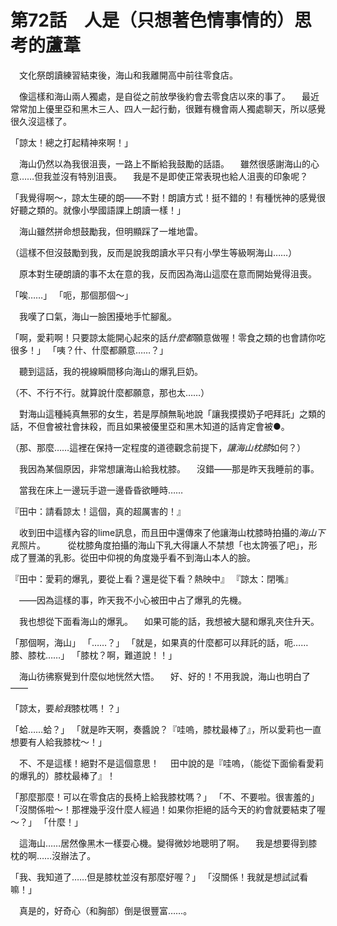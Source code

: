 # 第72話　人是（只想著色情事情的）思考的蘆葦

　文化祭朗讀練習結束後，海山和我離開高中前往零食店。

　像這樣和海山兩人獨處，是自從之前放學後約會去零食店以來的事了。
　最近常常加上優里亞和黑木三人、四人一起行動，很難有機會兩人獨處聊天，所以感覺很久沒這樣了。

「諒太！總之打起精神來啊！」

　海山仍然以為我很沮喪，一路上不斷給我鼓勵的話語。
　雖然很感謝海山的心意……但我並沒有特別沮喪。
　我是不是即使正常表現也給人沮喪的印象呢？

「我覺得啊～，諒太生硬的朗——不對！朗讀方式！挺不錯的！有種恍神的感覺很好聽之類的。就像小學國語課上朗讀一樣！」

　海山雖然拼命想鼓勵我，但明顯踩了一堆地雷。

（這樣不但沒鼓勵到我，反而是說我朗讀水平只有小學生等級啊海山……）

　原本對生硬朗讀的事不太在意的我，反而因為海山這麼在意而開始覺得沮喪。

「唉……」
「呃，那個那個～」

　我嘆了口氣，海山一臉困擾地手忙腳亂。

「啊，愛莉啊！只要諒太能開心起來的話*什麼都*願意做喔！零食之類的也會請你吃很多！」
「咦？什、什麼都願意……？」

　聽到這話，我的視線瞬間移向海山的爆乳巨奶。

（不、不行不行。就算說什麼都願意，那也太……）

　對海山這種純真無邪的女生，若是厚顏無恥地說「讓我摸摸奶子吧拜託」之類的話，不但會被社會抹殺，而且如果被優里亞和黑木知道的話肯定會被●。

（那、那麼……這裡在保持一定程度的道德觀念前提下，*讓海山枕膝*如何？）

　我因為某個原因，非常想讓海山給我枕膝。
　沒錯——那是昨天我睡前的事。

　當我在床上一邊玩手遊一邊昏昏欲睡時……

『田中：請看諒太！這個，真的超厲害的！』

　收到田中這樣內容的lime訊息，而且田中還傳來了他讓海山枕膝時拍攝的*海山下乳*照片。
　
　從枕膝角度拍攝的海山下乳大得讓人不禁想「也太誇張了吧」，形成了豐滿的乳影。從田中仰視的角度幾乎看不到海山本人的臉。

『田中：愛莉的爆乳，要從上看？還是從下看？熱映中』
『諒太：閉嘴』

　——因為這樣的事，昨天我不小心被田中占了爆乳的先機。

　我也想從下面看海山的爆乳。
　如果可能的話，我想被大腿和爆乳夾住升天。

「那個啊，海山」
「……？」
「就是，如果真的什麼都可以拜託的話，呃……膝、膝枕……」
「膝枕？啊，難道說！！」

　海山彷彿察覺到什麼似地恍然大悟。
　好、好的！不用我說，海山也明白了——

「諒太，要*給我*膝枕嗎！？」

「蛤……蛤？」
「就是昨天啊，奏醬說？『哇嗚，膝枕最棒了』，所以愛莉也一直想要有人給我膝枕～！」

　不、不是這樣！絕對不是這個意思！
　田中說的是『哇嗚，（能從下面偷看愛莉的爆乳的）膝枕最棒了』！

「那麼那麼！可以在零食店的長椅上給我膝枕嗎？」
「不、不要啦。很害羞的」
「沒關係啦～！那裡幾乎沒什麼人經過！如果你拒絕的話今天的約會就要結束了喔～？」
「什麼！」

　這海山……居然像黑木一樣耍心機。變得微妙地聰明了啊。
　我是想要得到膝枕的啊……沒辦法了。

「我、我知道了……但是膝枕並沒有那麼好喔？」
「沒關係！我就是想試試看嘛！」

　真是的，好奇心（和胸部）倒是很豐富……。